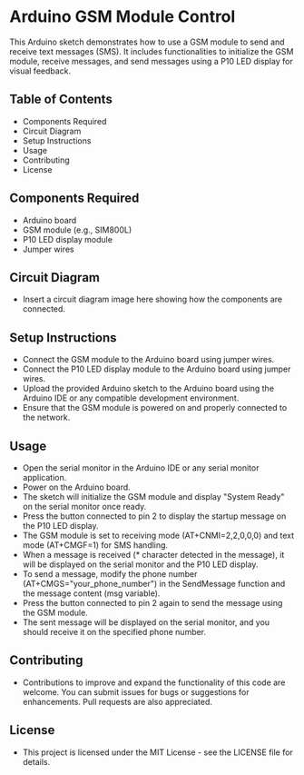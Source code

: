 # Arduino GSM Module Control

This Arduino sketch demonstrates how to use a GSM module to send and receive text messages (SMS). It includes functionalities to initialize the GSM module, receive messages, and send messages using a P10 LED display for visual feedback.
 
## Table of Contents

+ Components Required
+ Circuit Diagram
+ Setup Instructions
+ Usage
+ Contributing
+ License
## Components Required

+ Arduino board
+ GSM module (e.g., SIM800L)
+ P10 LED display module
+ Jumper wires
## Circuit Diagram

+ Insert a circuit diagram image here showing how the components are connected.

## Setup Instructions

+ Connect the GSM module to the Arduino board using jumper wires.
+ Connect the P10 LED display module to the Arduino board using jumper wires.
+ Upload the provided Arduino sketch to the Arduino board using the Arduino IDE or any compatible development environment.
+ Ensure that the GSM module is powered on and properly connected to the network.
## Usage

+ Open the serial monitor in the Arduino IDE or any serial monitor application.
+ Power on the Arduino board.
+ The sketch will initialize the GSM module and display "System Ready" on the serial monitor once ready.
+ Press the button connected to pin 2 to display the startup message on the P10 LED display.
+ The GSM module is set to receiving mode (AT+CNMI=2,2,0,0,0) and text mode (AT+CMGF=1) for SMS handling.
+ When a message is received (* character detected in the message), it will be displayed on the serial monitor and the P10 LED display.
+ To send a message, modify the phone number (AT+CMGS="your_phone_number") in the SendMessage function and the message content (msg variable).
+ Press the button connected to pin 2 again to send the message using the GSM module.
+ The sent message will be displayed on the serial monitor, and you should receive it on the specified phone number.
## Contributing

+ Contributions to improve and expand the functionality of this code are welcome. You can submit issues for bugs or suggestions for enhancements. Pull requests are also appreciated.

## License

+ This project is licensed under the MIT License - see the LICENSE file for details.
